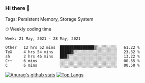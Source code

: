 ### Hi there 👋

Tags: Persistent Memory, Storage System

<!--

[![Anurag's github stats](https://github-readme-stats.vercel.app/api?username=wwyf)](https://github.com/anuraghazra/github-readme-stats)

[![Anurag's github stats](https://github-readme-stats.vercel.app/api?username=wwyf&count_private=true)](https://github.com/anuraghazra/github-readme-stats)


[![Top Langs](https://github-readme-stats.vercel.app/api/top-langs/?username=wwyf&count_private=true&&hide=jupyter%20notebook,html)](https://github.com/anuraghazra/github-readme-stats)



-->


⏱ Weekly coding time

<!--START_SECTION:waka-->
```text
Week: 21 May, 2021 - 28 May, 2021

Other   12 hrs 52 mins  ███████████████▒░░░░░░░░░   61.22 % 
TeX     4 hrs 54 mins   █████▓░░░░░░░░░░░░░░░░░░░   23.32 % 
sh      2 hrs 46 mins   ███▒░░░░░░░░░░░░░░░░░░░░░   13.22 % 
C++     6 mins          ░░░░░░░░░░░░░░░░░░░░░░░░░   00.55 % 
C       6 mins          ░░░░░░░░░░░░░░░░░░░░░░░░░   00.50 % 
```
<!--END_SECTION:waka-->



[![Anurag's github stats](https://github-readme-stats.vercel.app/api?username=wwyf&count_private=true&show_icons=true&hide_border=true)](https://github.com/anuraghazra/github-readme-stats) [![Top Langs](https://github-readme-stats.vercel.app/api/top-langs/?username=wwyf&count_private=true&hide=jupyter%20notebook,html,OpenEdge%20ABL&langs_count=10&layout=compact&hide_border=true)](https://github.com/anuraghazra/github-readme-stats)

<!--

[![willianrod's wakatime stats](https://github-readme-stats.vercel.app/api/wakatime?username=wwyf)](https://github.com/anuraghazra/github-readme-stats)


-->
